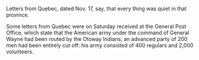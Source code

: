 Letters from Quebec, dated Nov. 17, say, that every thing was quiet in that province.Some letters from Quebec were on Saturday received at the General Post Office, which state that the American army under the command of General Wayne had been routed by the Otoway Indians; an advanced party of 200 men had been entirely cut off: his army consisted of 400 regulars and 2,000 volunteers.